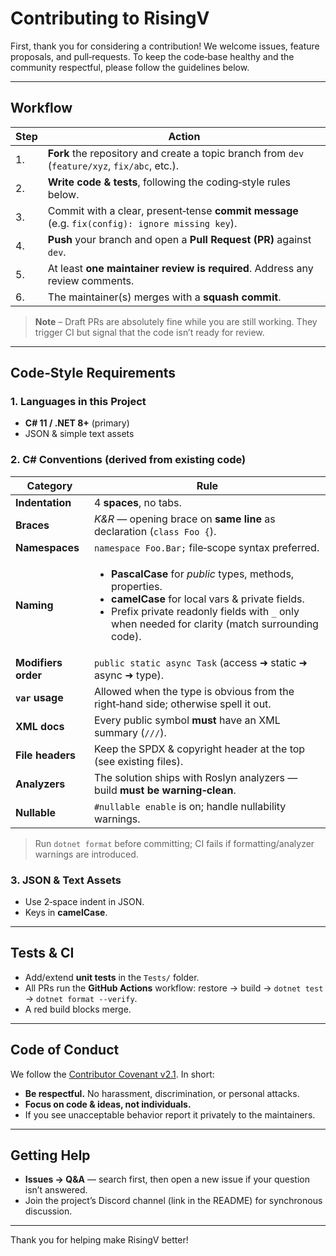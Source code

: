 # Contributing to RisingV

First, thank you for considering a contribution! We welcome issues, feature proposals, and pull‑requests. To keep the code‑base healthy and the community respectful, please follow the guidelines below.

---

## Workflow

| Step | Action                                                                                          |
| ---- |-------------------------------------------------------------------------------------------------|
|  1.  | **Fork** the repository and create a topic branch from `dev` (`feature/xyz`, `fix/abc`, etc.).  |
|  2.  | **Write code & tests**, following the coding‑style rules below.                                 |
|  3.  | Commit with a clear, present‑tense **commit message** (e.g. `fix(config): ignore missing key`). |
|  4.  | **Push** your branch and open a **Pull Request (PR)** against `dev`.                            |
|  5.  | At least **one maintainer review is required**. Address any review comments.                    |
|  6.  | The maintainer(s) merges with a **squash commit**.                                            |

> **Note** – Draft PRs are absolutely fine while you are still working. They trigger CI but signal that the code isn’t ready for review.

---

## Code‑Style Requirements

### 1. Languages in this Project

* **C# 11 / .NET 8+** (primary)
* JSON & simple text assets

### 2. C# Conventions (derived from existing code)

| Category            | Rule                                                                                                                                                                                                                                    |
| ------------------- | --------------------------------------------------------------------------------------------------------------------------------------------------------------------------------------------------------------------------------------- |
| **Indentation**     | 4 **spaces**, no tabs.                                                                                                                                                                                                                  |
| **Braces**          | *K\&R* — opening brace on **same line** as declaration (`class Foo {`).                                                                                                                                                                 |
| **Namespaces**      | `namespace Foo.Bar;` file‑scope syntax preferred.                                                                                                                                                                                       |
| **Naming**          | <ul><li>**PascalCase** for *public* types, methods, properties.</li><li>**camelCase** for local vars & private fields.</li><li>Prefix private readonly fields with `_` only when needed for clarity (match surrounding code).</li></ul> |
| **Modifiers order** | `public static async Task` (access ➜ static ➜ async ➜ type).                                                                                                                                                                            |
| **`var` usage**     | Allowed when the type is obvious from the right‑hand side; otherwise spell it out.                                                                                                                                                      |
| **XML docs**        | Every public symbol **must** have an XML summary (`///`).                                                                                                                                                                               |
| **File headers**    | Keep the SPDX & copyright header at the top (see existing files).                                                                                                                                                                       |
| **Analyzers**       | The solution ships with Roslyn analyzers — build **must be warning‑clean**.                                                                                                                                                             |
| **Nullable**        | `#nullable enable` is on; handle nullability warnings.                                                                                                                                                                                  |

> Run `dotnet format` before committing; CI fails if formatting/analyzer warnings are introduced.

### 3. JSON & Text Assets

* Use 2‑space indent in JSON.
* Keys in **camelCase**.

---

## Tests & CI

* Add/extend **unit tests** in the `Tests/` folder.
* All PRs run the **GitHub Actions** workflow: restore → build → `dotnet test` → `dotnet format --verify`.
* A red build blocks merge.

---

## Code of Conduct

We follow the [Contributor Covenant v2.1](https://www.contributor-covenant.org/version/2/1/code_of_conduct/). In short:

* **Be respectful.** No harassment, discrimination, or personal attacks.
* **Focus on code & ideas, not individuals.**
* If you see unacceptable behavior report it privately to the maintainers.

---

## Getting Help

* **Issues → Q\&A** — search first, then open a new issue if your question isn’t answered.
* Join the project’s Discord channel (link in the README) for synchronous discussion.

---

Thank you for helping make RisingV better!

